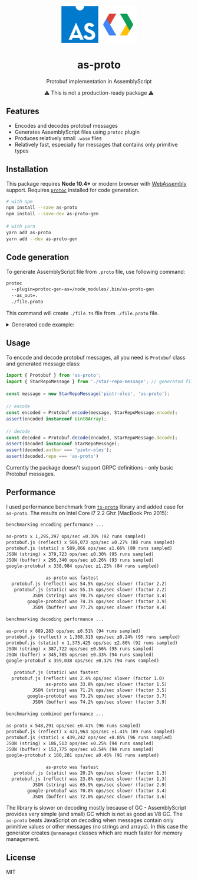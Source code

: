 <div align="center">

<img width="100" height="100" src="media/assemblyscript-logo.svg" alt="AssemblyScript logo">
<img width="100" height="100" src="media/protobuf-logo.svg" alt="Protobuf logo">

<h1>as-proto</h1>
<p>Protobuf implementation in AssemblyScript</p>

<p>⚠️ This is not a production-ready package ⚠️</p>

</div>

## Features 
 * Encodes and decodes protobuf messages
 * Generates AssemblyScript files using `protoc` plugin
 * Produces relatively small `.wasm` files
 * Relatively fast, especially for messages that contains only primitive types

## Installation
This package requires **Node 10.4+** or modern browser with [WebAssembly][1] support.
Requires [`protoc`][2] installed for code generation. 

```sh
# with npm
npm install --save as-proto
npm install --save-dev as-proto-gen

# with yarn
yarn add as-proto
yarn add --dev as-proto-gen
```

## Code generation
To generate AssemblyScript file from `.proto` file, use following command:
```sh
protoc
  --plugin=protoc-gen-as=/node_modules/.bin/as-proto-gen
  --as_out=. 
  ./file.proto
```
This command will create `./file.ts` file from `./file.proto` file.

<details>
<summary>Generated code example:</summary>

```protobuf
// star-repo-message.proto
syntax = "proto3";

message StarRepoMessage {
  string author = 1;
  string repo   = 2;
}
```
```typescript
// star-repo-message.ts
import { Writer, Reader } from "as-proto";

export class StarRepoMessage {
  static encode(message: StarRepoMessage, writer: Writer): void {
    const author = message.author;
    if (author !== null) {
      writer.uint32(10);
      writer.string(author);
    }

    const repo = message.repo;
    if (repo !== null) {
      writer.uint32(18);
      writer.string(repo);
    }
  }

  static decode(reader: Reader, length: i32): StarRepoMessage {
    const end: usize = length < 0 ? reader.end : reader.ptr + length;
    const message = new StarRepoMessage();

    while (reader.ptr < end) {
      const tag = reader.uint32();
      switch (tag >>> 3) {
        case 1:
          message.author = reader.string();
          break;

        case 2:
          message.repo = reader.string();
          break;

        default:
          reader.skipType(tag & 7);
          break;
      }
    }

    return message;
  }

  author: string | null;
  repo: string | null;

  constructor(author: string | null = null, repo: string | null = null) {
    this.author = author;
    this.repo = repo;
  }
}
```

</details>

## Usage
To encode and decode protobuf messages, all you need is `Protobuf` class and 
generated message class:

```typescript
import { Protobuf } from 'as-proto';
import { StarRepoMessage } from './star-repo-message'; // generated file

const message = new StarRepoMessage('piotr-oles', 'as-proto');

// encode
const encoded = Protobuf.encode(message, StarRepoMessage.encode);
assert(encoded instanceof Uint8Array);

// decode
const decoded = Protobuf.decode(encoded, StarRepoMessage.decode);
assert(decoded instanceof StarRepoMessage);
assert(decoded.author === 'piotr-oles');
assert(decoded.repo === 'as-proto')
```

Currently the package doesn't support GRPC definitions - only basic Protobuf messages.

## Performance
I used performance benchmark from [`ts-proto`][3] library and added case for `as-proto`.
The results on Intel Core i7 2.2 Ghz (MacBook Pro 2015):

```
benchmarking encoding performance ...

as-proto x 1,295,297 ops/sec ±0.30% (92 runs sampled)
protobuf.js (reflect) x 589,073 ops/sec ±0.27% (88 runs sampled)
protobuf.js (static) x 589,866 ops/sec ±1.66% (89 runs sampled)
JSON (string) x 379,723 ops/sec ±0.30% (95 runs sampled)
JSON (buffer) x 295,340 ops/sec ±0.26% (93 runs sampled)
google-protobuf x 338,984 ops/sec ±1.25% (84 runs sampled)

               as-proto was fastest
  protobuf.js (reflect) was 54.5% ops/sec slower (factor 2.2)
   protobuf.js (static) was 55.1% ops/sec slower (factor 2.2)
          JSON (string) was 70.7% ops/sec slower (factor 3.4)
        google-protobuf was 74.1% ops/sec slower (factor 3.9)
          JSON (buffer) was 77.2% ops/sec slower (factor 4.4)

benchmarking decoding performance ...

as-proto x 889,283 ops/sec ±0.51% (94 runs sampled)
protobuf.js (reflect) x 1,308,310 ops/sec ±0.24% (95 runs sampled)
protobuf.js (static) x 1,375,425 ops/sec ±2.86% (92 runs sampled)
JSON (string) x 387,722 ops/sec ±0.56% (95 runs sampled)
JSON (buffer) x 345,785 ops/sec ±0.33% (94 runs sampled)
google-protobuf x 359,038 ops/sec ±0.32% (94 runs sampled)

   protobuf.js (static) was fastest
  protobuf.js (reflect) was 2.4% ops/sec slower (factor 1.0)
               as-proto was 33.8% ops/sec slower (factor 1.5)
          JSON (string) was 71.2% ops/sec slower (factor 3.5)
        google-protobuf was 73.2% ops/sec slower (factor 3.7)
          JSON (buffer) was 74.2% ops/sec slower (factor 3.9)

benchmarking combined performance ...

as-proto x 548,291 ops/sec ±0.41% (96 runs sampled)
protobuf.js (reflect) x 421,963 ops/sec ±1.41% (89 runs sampled)
protobuf.js (static) x 439,242 ops/sec ±0.85% (96 runs sampled)
JSON (string) x 186,513 ops/sec ±0.25% (94 runs sampled)
JSON (buffer) x 153,775 ops/sec ±0.54% (94 runs sampled)
google-protobuf x 160,281 ops/sec ±0.46% (91 runs sampled)

               as-proto was fastest
   protobuf.js (static) was 20.2% ops/sec slower (factor 1.3)
  protobuf.js (reflect) was 23.8% ops/sec slower (factor 1.3)
          JSON (string) was 65.9% ops/sec slower (factor 2.9)
        google-protobuf was 70.8% ops/sec slower (factor 3.4)
          JSON (buffer) was 72.0% ops/sec slower (factor 3.6)
```

The library is slower on decoding mostly because of GC - AssemblyScript provides very simple (and small) GC
which is not as good as V8 GC. The `as-proto` beats JavaScript on decoding when messages contain
only primitive values or other messages (no strings and arrays). In this case the generator creates
`@unmanaged` classes which are much faster for memory management.

## License
MIT

[1]: https://developer.mozilla.org/en-US/docs/Web/JavaScript/Reference/Global_Objects/WebAssembly#browser_compatibility
[2]: https://grpc.io/docs/protoc-installation/
[3]: https://github.com/stephenh/ts-proto
